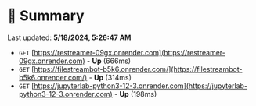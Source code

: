 # 📖 Summary
Last updated: **5/18/2024, 5:26:47 AM**

- `GET` [https://restreamer-09gx.onrender.com](https://restreamer-09gx.onrender.com) - **Up** (666ms)
- `GET` [https://filestreambot-b5k6.onrender.com/](https://filestreambot-b5k6.onrender.com/) - **Up** (314ms)
- `GET` [https://jupyterlab-python3-12-3.onrender.com](https://jupyterlab-python3-12-3.onrender.com) - **Up** (198ms)
